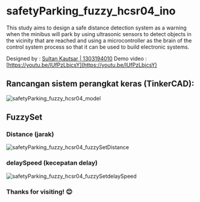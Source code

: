# safetyParking_fuzzy_hcsr04_ino
This study aims to design a safe distance detection system as a warning when the minibus will park by using ultrasonic sensors to detect objects in the vicinity that are reached and using a microcontroller as the brain of the control system process so that it can be used to build electronic systems.

Designed by : [Sultan Kautsar | 1303194010](https://github.com/bydzen)
Demo video  : [https://youtu.be/lUfPzLbicsY](https://youtu.be/lUfPzLbicsY)

## Rancangan sistem perangkat keras (TinkerCAD):
![safetyParking_fuzzy_hcsr04_model](https://raw.githubusercontent.com/bydzen/safetyParking_fuzzy_hcsr04_ino/main/assets/Copy%20of%20Arranged%20Jaga%20Jarak%20Aman%20(HC-SR04%2C%20LED%2C%20LCD%2C%20and%20Piezo).png)

## FuzzySet
### Distance (jarak)
![safetyParking_fuzzy_hcsr04_fuzzySetDistance](https://raw.githubusercontent.com/bydzen/safetyParking_fuzzy_hcsr04_ino/main/assets/jarak-fuzzyset.png)
### delaySpeed (kecepatan delay)
![safetyParking_fuzzy_hcsr04_fuzzySetdelaySpeed](https://raw.githubusercontent.com/bydzen/safetyParking_fuzzy_hcsr04_ino/main/assets/delay-fuzzyset.png)

### Thanks for visiting! 😊
